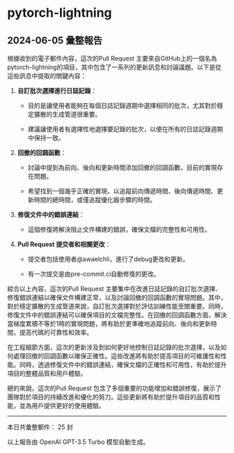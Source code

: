 # pytorch-lightning

## 2024-06-05 彙整報告

根據收到的電子郵件內容，這次的Pull Request 主要來自GitHub上的一個名為pytorch-lightning的項目，其中包含了一系列的更新訊息和討論議題。以下是從這些訊息中提取的關鍵內容：



1. **自訂批次選擇進行日誌記錄**：

   - 目的是讓使用者能夠在每個日誌記錄週期中選擇相同的批次，尤其對於穩定擴散的生成管道很重要。

   - 建議讓使用者有選擇性地選擇要記錄的批次，以便在所有的日誌記錄週期中保持一致。



2. **回撤的回調函數**：

   - 討論中提到為前向、後向和更新時間添加回撤的回調函數，目前的實現存在問題。

   - 希望找到一個幾乎正確的實現，以追蹤前向傳遞時間、後向傳遞時間、更新時間的總時間，或僅追蹤優化器步驟的時間。



3. **修復文件中的錯誤連結**：

   - 這個修復將解決阻止文件構建的錯誤，確保文檔的完整性和可用性。



4. **Pull Request 提交者和相關更改**：

   - 提交者包括使用者@awaelchli，進行了debug更改和更新。

   - 有一次提交是由pre-commit.ci自動修復的更改。



綜合以上內容，這次的Pull Request 主要集中在改進日誌記錄的自訂批次選擇、修復錯誤連結以確保文件構建正常，以及討論回撤的回調函數的實現問題。其中，對於穩定擴散的生成管道來說，自訂批次選擇對於評估訓練性能至關重要。同時，修復文件中的錯誤連結可以確保項目的文檔完整性。在回撤的回調函數方面，解決當梯度累積不等於1時的實現問題，將有助於更準確地追蹤前向、後向和更新時間，提高代碼的可靠性和效率。



在工程細節方面，這次的更新涉及到如何更好地控制日誌記錄的批次選擇，以及如何處理回撤的回調函數以確保正確性。這些改進將有助於提高項目的可維護性和性能。同時，透過修復文件中的錯誤連結，確保文檔的正確性和可用性，有助於提升項目的整體品質和用戶體驗。



總的來說，這次的Pull Request 包含了多個重要的功能增加和錯誤修復，展示了團隊對於項目的持續改進和優化的努力。這些更新將有助於提升項目的品質和性能，並為用戶提供更好的使用體驗。



---



本日共彙整郵件： 25 封



以上報告由 OpenAI GPT-3.5 Turbo 模型自動生成。